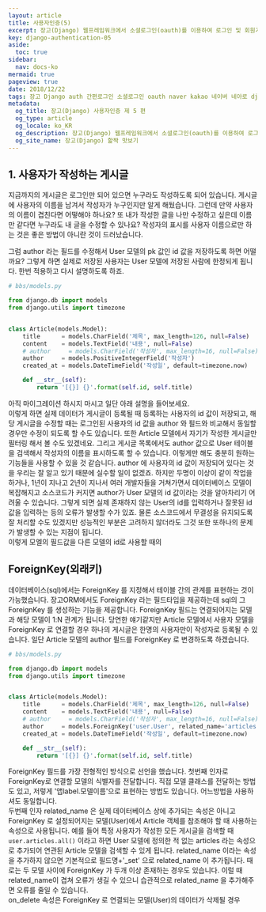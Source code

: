 ```yaml
---
layout: article
title: 사용자인증(5)
excerpt: 장고(Django) 웹프레임워크에서 소셜로그인(oauth)를 이용하여 로그인 및 회원가입을 구현하는 방법을 알아봅니다.모델폼을 이용하여 쉽게 템플릿을 구현하는 방법을 알아봅니다.
key: django-authentication-05
aside:
  toc: true
sidebar:
  nav: docs-ko
mermaid: true
pageview: true
date: 2018/12/22
tags: 장고 Django auth 간편로그인 소셜로그인 oauth naver kakao 네이버 네아로 django-allauth 인증백엔드 login authenticate ModelBackend 싱글턴 singleton requests
metadata:
  og_title: 장고(Django) 사용자인증 제 5 편
  og_type: article
  og_locale: ko_KR
  og_description: 장고(Django) 웹프레임워크에서 소셜로그인(oauth)를 이용하여 로그인 및 회원가입을 구현하는 방법을 알아봅니다.
  og_site_name: 장고(Django) 핥짝 맛보기
---
```

## 1. 사용자가 작성하는 게시글

지금까지의 게시글은 로그인만 되어 있으면 누구라도 작성하도록 되어 있습니다. 게시글에 사용자의 이름을 남겨서 작성자가 누구인지만 알게 해뒀습니다. 그런데 만약 사용자의 이름이 겹친다면 어떻해야 하나요? 또 내가 작성한 글을 나만 수정하고 싶은데 이름만 같다면 누구라도 내 글을 수정할 수 있나요? 작성자의 표시를 사용자 이름으로만 하는 것은 좋은 방법이 아니란 것이 드러났습니다. 

그럼 author 라는 필드를 수정해서 User 모델의 pk 값인 id 값을 저장하도록 하면 어떨까요? 그렇게 하면 실제로 저장된 사용자는 User 모델에 저장된 사람에 한정되게 됩니다. 한번 적용하고 다시 설명하도록 하죠.
```python
# bbs/models.py

from django.db import models
from django.utils import timezone


class Article(models.Model):
    title      = models.CharField('제목', max_length=126, null=False)
    content    = models.TextField('내용', null=False)
    # author     = models.CharField('작성자', max_length=16, null=False)
    author     = models.PositiveIntegerField('작성자')
    created_at = models.DateTimeField('작성일', default=timezone.now)

    def __str__(self):
        return '[{}] {}'.format(self.id, self.title)
```

아직 마이그레이션 하시지 마시고 일단 아래 설명을 들어보세요.  
이렇게 하면 실제 데이터가 게시글이 등록될 때 등록하는 사용자의 id 값이 저장되고, 해당 게시글을 수정할 때는 로그인된 사용자의 id 값을 author 와 필드와 비교해서 동일할 경우만 수정이 되도록 할 수도 있습니다. 또한 Article 모델에서 자기가 작성한 게시글만 필터링 해서 볼 수도 있겠네요. 그리고 게시글 목록에서도 author 값으로 User 테이블을 검색해서 작성자의 이름을 표시하도록 할 수 있습니다. 이렇게만 해도 충분히 원하는 기능들을 사용할 수 있을 것 같습니다. author 에 사용자의 id 값이 저장되어 있다는 것을 우리는 잘 알고 있기 때문에 실수할 일이 없겠죠. 하지만 두명이 이상이 같이 작업을 하거나, 1년이 지나고 2년이 지나서 여러 개발자들을 거쳐가면서 데이터베이스 모델이 복잡해지고 소스코드가 커지면 author가 User 모델의 id 값이라는 것을 알아차리기 어려울 수 있습니다. 그렇게 되면 실제 존재하지 않는 User의 id를 입력하거나 잘못된 id 값을 입력하는 등의 오류가 발생할 수가 있죠. 물론 소스코드에서 무결성을 유지되도록 잘 처리할 수도 있겠지만 성능적인 부분은 고려하지 않더라도 그것 또한 또하나의 문제가 발생할 수 있는 지점이 됩니다.  
이렇게 모엘의 필드값을 다른 모델의 id로 사용할 때의 

## ForeignKey(외래키)
데이터베이스(sql)에서는 ForeignKey 를 지정해서 테이블 간의 관계를 표현하는 것이 가능했습니다. 장고ORM에서도 ForeignKey 라는 필드타입을 제공하는데 sql의 그 ForeignKey 를 생성하는 기능을 제공합니다. ForeignKey 필드는 연결되어지는 모델과 해당 모델이 1:N 관계가 됩니다. 당연한 얘기같지만 Article 모델에서 사용자 모델을 ForeignKey 로 연결할 경우 하나의 게시글은 한명의 사용자만이 작성자로 등록될 수 있습니다. 일단 Article 모델의 author 필드를 ForeignKey 로 변경하도록 하겠습니다.
```python
# bbs/models.py

from django.db import models
from django.utils import timezone


class Article(models.Model):
    title      = models.CharField('제목', max_length=126, null=False)
    content    = models.TextField('내용', null=False)
    # author     = models.CharField('작성자', max_length=16, null=False)
    author     = models.ForeignKey('user.User', related_name='articles', on_delete=models.CASCADE)
    created_at = models.DateTimeField('작성일', default=timezone.now)

    def __str__(self):
        return '[{}] {}'.format(self.id, self.title)
```

ForeignKey 필드를 가장 전형적인 방식으로 선언을 했습니다. 첫번째 인자로 ForeignKey로 연결할 모델의 식별자를 전달합니다. 직접 모델 클래스를 전달하는 방법도 있고, 저렇게 '앱label.모델이름'으로 표현하는 방법도 있습니다. 어느방법을 사용하셔도 동일합니다.  
두번째 인자 related_name 은 실제 데이터베이스 상에 추가되는 속성은 아니고 ForeignKey 로 설정되어지는 모델(User)에서 Article 객체를 참조해야 할 때 사용하는 속성으로 사용됩니다. 예를 들어 특정 사용자가 작성한 모든 게시글을 검색할 때 `user.articles.all()` 이라고 하면 User 모델에 정의한 적 없는 articles 라는 속성으로 추가되어 연관된 Article 모델을 검색할 수 있게 됩니다. related_name 이라는 속성을 추가하지 않으면 기본적으로 필드명+'_set' 으로 related_name 이 추가됩니다. 때로는 두 모델 사이에 ForeignKey 가 두개 이상 존재하는 경우도 있습니다. 이럴 때 related_name이 겹쳐 오류가 생길 수 있으니 습관적으로 related_name 을 추가해주면 오류를 줄일 수 있습니다.  
on_delete 속성은 ForeignKey 로 연결되는 모델(User)의 데이터가 삭제될 경우